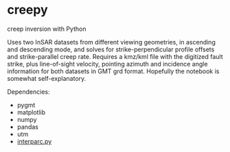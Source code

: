 # creepy 
creep inversion with Python

Uses two InSAR datasets from different viewing geometries, in ascending and descending mode, and solves for strike-perpendicular profile offsets and strike-parallel creep rate. Requires a kmz/kml file with the digitized fault strike, plus line-of-sight velocity, pointing azimuth and incidence angle information for both datasets in GMT grd format. Hopefully the notebook is somewhat self-explanatory.

Dependencies:
- pygmt
- matplotlib
- numpy
- pandas
- utm
- [interparc.py](https://github.com/rsyi/python-lib/blob/master/interparc.py)
